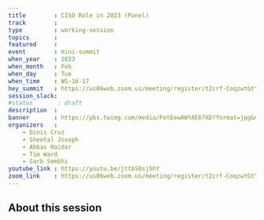 ```yaml
---
title        : CISO Role in 2023 (Panel)
track        :
type         : working-session
topics       :
featured     :
event        : mini-summit
when_year    : 2023
when_month   : Feb
when_day     : Tue
when_time    : WS-16-17
hey_summit   : https://us06web.zoom.us/meeting/register/tZcrf-CoqzwtGtYIggPcQ178J8F7bTi80Arq
session_slack:
#status       : draft
description  :
banner       : https://pbs.twimg.com/media/FotEewAWYAE67XD?format=jpg&name=900x900
organizers   :
    - Dinis Cruz
    - Sheetal Joseph
    - Abbas Haidar
    - Tim Ward
    - Sarb Sembhi
youtube_link : https://youtu.be/jttbSOsj5hY
zoom_link    : https://us06web.zoom.us/meeting/register/tZcrf-CoqzwtGtYIggPcQ178J8F7bTi80Arq
---
```


## About this session
